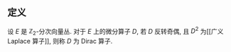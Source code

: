 
## 定义

设 $E$ 是 $\mathbb Z_2$-分次向量丛. 对于 $E$ 上的微分算子 $D$, 若 $D$ 反转奇偶, 且 $D^2$ 为[[广义 Laplace 算子]], 则称 $D$ 为 Dirac 算子.